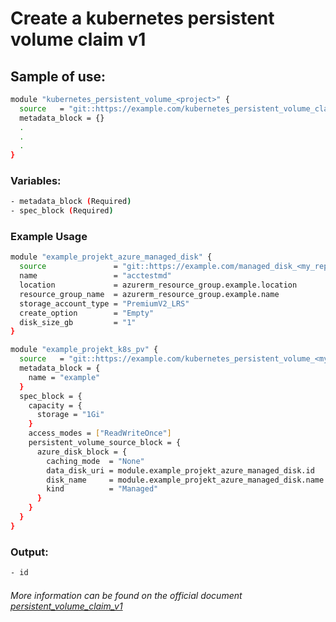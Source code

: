 # Create a kubernetes persistent volume claim v1

## Sample of use:

```bash
module "kubernetes_persistent_volume_<project>" {
  source   = "git::https://example.com/kubernetes_persistent_volume_claim_<my_repo>.git"
  metadata_block = {}
  .
  .
  .
}
```

### Variables:

```bash
- metadata_block (Required)
- spec_block (Required)
```

### Example Usage

````bash
module "example_projekt_azure_managed_disk" {
  source               = "git::https://example.com/managed_disk_<my_repo>.git"
  name                 = "acctestmd"
  location             = azurerm_resource_group.example.location
  resource_group_name  = azurerm_resource_group.example.name
  storage_account_type = "PremiumV2_LRS"
  create_option        = "Empty"
  disk_size_gb         = "1"
}

module "example_projekt_k8s_pv" {
  source   = "git::https://example.com/kubernetes_persistent_volume_<my_repo>.git"
  metadata_block = {
    name = "example"
  }
  spec_block = {
    capacity = {
      storage = "1Gi"
    }
    access_modes = ["ReadWriteOnce"]
    persistent_volume_source_block = {
      azure_disk_block = {
        caching_mode  = "None"
        data_disk_uri = module.example_projekt_azure_managed_disk.id
        disk_name     = module.example_projekt_azure_managed_disk.name
        kind          = "Managed"
      }
    }
  }
}
````

### Output:

```bash
- id
```

###### More information can be found on the official document [persistent_volume_claim_v1](https://registry.terraform.io/providers/hashicorp/kubernetes/latest/docs/resources/persistent_volume_claim_v1)